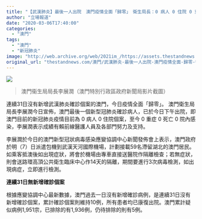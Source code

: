 ```yaml
---
title: "【武漢肺炎】最後一人出院　澳門疫情全面「歸零」　衛生局長：0 病人 0 住院 0 重症 0 死亡 0 院內感染"
author: "立場報道"
date: "2020-03-06T17:40:00"
categories:
  - "澳門"
tags:
  - "澳門"
  - "新冠肺炎"
image: "http://web.archive.org/web/2021im_/https://assets.thestandnews.com/media/photos/20200306-15_VKsJV_4p5yhuY.png"
original_url: "thestandnews.com/澳門/武漢肺炎-最後一人出院-澳門疫情全面-歸零-衛生局長-0-病人-0-住院-0-重症-0-死亡-0-院內感染"
---
```

![](http://web.archive.org/web/2021im_/https://assets.thestandnews.com/media/photos/20200306-15_VKsJV_4p5yhuY.png)
> 澳門衞生局局長李展潤（澳門特別行政區政府新聞局影片截圖）

連續31日沒有新增武漢肺炎確診個案的澳門，今日疫情全面「歸零」。 澳門衛生局局長李展潤今日宣佈，澳門最後一個新型冠肺炎確診病人，已於今日下午出院，即澳門目前的新冠肺炎疫情目前為 0 病人 0 住院個案，至今 0 重症 0 死亡 0 院內感染，李展潤表示成績有賴前線醫護人員及各部門努力及支持。

李展潤於今日的澳門新型冠狀病毒感染應變協調中心新聞發佈會上表示，澳門政府於明（7）日派遣包機到武漢天河國際機場，計劃接載59名滯留湖北的澳門居民。如乘客抵澳後如出現症狀，將會於機場由專車直接送醫院作隔離檢查；若無症狀，則會送路環高頂公共衛生臨床中心作14天的隔離，期間要進行3次病毒檢測，如出現病症，立即進行檢測。

**連續31日無新增確診個案**

根據應變協調中心最新數據，澳門過去一日沒有新增確診病例，是連續31日沒有新增確診個案，累計確診個案則維持10例，所有患者均已康復出院。澳門累計疑似病例1,951宗，已排除的有1,936例，仍待排除的則有5例。